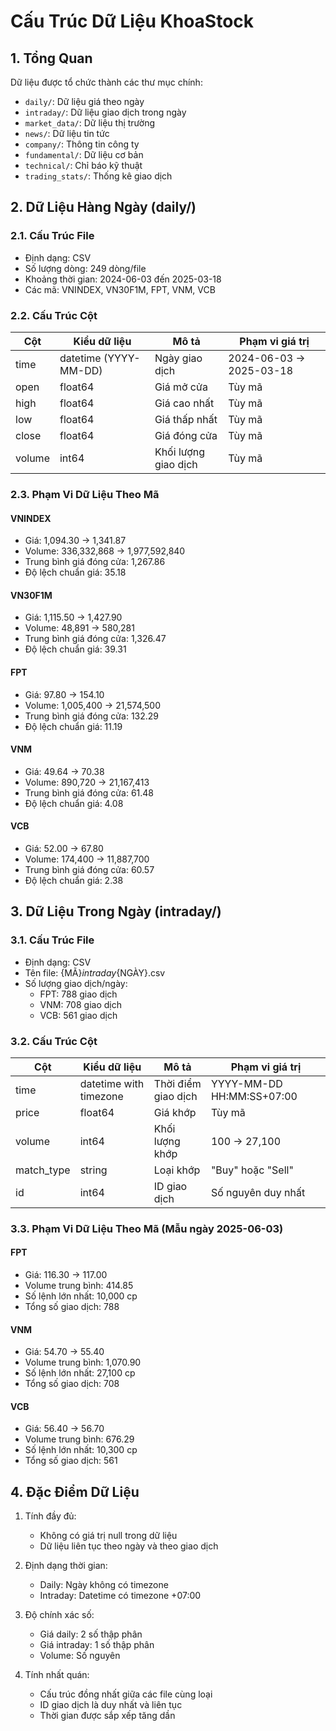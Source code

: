 # Cấu Trúc Dữ Liệu KhoaStock

## 1. Tổng Quan
Dữ liệu được tổ chức thành các thư mục chính:
- `daily/`: Dữ liệu giá theo ngày
- `intraday/`: Dữ liệu giao dịch trong ngày
- `market_data/`: Dữ liệu thị trường
- `news/`: Dữ liệu tin tức
- `company/`: Thông tin công ty
- `fundamental/`: Dữ liệu cơ bản
- `technical/`: Chỉ báo kỹ thuật
- `trading_stats/`: Thống kê giao dịch

## 2. Dữ Liệu Hàng Ngày (daily/)

### 2.1. Cấu Trúc File
- Định dạng: CSV
- Số lượng dòng: 249 dòng/file
- Khoảng thời gian: 2024-06-03 đến 2025-03-18
- Các mã: VNINDEX, VN30F1M, FPT, VNM, VCB

### 2.2. Cấu Trúc Cột
| Cột | Kiểu dữ liệu | Mô tả | Phạm vi giá trị |
|-----|--------------|--------|-----------------|
| time | datetime (YYYY-MM-DD) | Ngày giao dịch | 2024-06-03 → 2025-03-18 |
| open | float64 | Giá mở cửa | Tùy mã |
| high | float64 | Giá cao nhất | Tùy mã |
| low | float64 | Giá thấp nhất | Tùy mã |
| close | float64 | Giá đóng cửa | Tùy mã |
| volume | int64 | Khối lượng giao dịch | Tùy mã |

### 2.3. Phạm Vi Dữ Liệu Theo Mã

#### VNINDEX
- Giá: 1,094.30 → 1,341.87
- Volume: 336,332,868 → 1,977,592,840
- Trung bình giá đóng cửa: 1,267.86
- Độ lệch chuẩn giá: 35.18

#### VN30F1M
- Giá: 1,115.50 → 1,427.90
- Volume: 48,891 → 580,281
- Trung bình giá đóng cửa: 1,326.47
- Độ lệch chuẩn giá: 39.31

#### FPT
- Giá: 97.80 → 154.10
- Volume: 1,005,400 → 21,574,500
- Trung bình giá đóng cửa: 132.29
- Độ lệch chuẩn giá: 11.19

#### VNM
- Giá: 49.64 → 70.38
- Volume: 890,720 → 21,167,413
- Trung bình giá đóng cửa: 61.48
- Độ lệch chuẩn giá: 4.08

#### VCB
- Giá: 52.00 → 67.80
- Volume: 174,400 → 11,887,700
- Trung bình giá đóng cửa: 60.57
- Độ lệch chuẩn giá: 2.38

## 3. Dữ Liệu Trong Ngày (intraday/)

### 3.1. Cấu Trúc File
- Định dạng: CSV
- Tên file: {MÃ}_intraday_{NGÀY}.csv
- Số lượng giao dịch/ngày:
  - FPT: 788 giao dịch
  - VNM: 708 giao dịch
  - VCB: 561 giao dịch

### 3.2. Cấu Trúc Cột
| Cột | Kiểu dữ liệu | Mô tả | Phạm vi giá trị |
|-----|--------------|--------|-----------------|
| time | datetime with timezone | Thời điểm giao dịch | YYYY-MM-DD HH:MM:SS+07:00 |
| price | float64 | Giá khớp | Tùy mã |
| volume | int64 | Khối lượng khớp | 100 → 27,100 |
| match_type | string | Loại khớp | "Buy" hoặc "Sell" |
| id | int64 | ID giao dịch | Số nguyên duy nhất |

### 3.3. Phạm Vi Dữ Liệu Theo Mã (Mẫu ngày 2025-06-03)

#### FPT
- Giá: 116.30 → 117.00
- Volume trung bình: 414.85
- Số lệnh lớn nhất: 10,000 cp
- Tổng số giao dịch: 788

#### VNM
- Giá: 54.70 → 55.40
- Volume trung bình: 1,070.90
- Số lệnh lớn nhất: 27,100 cp
- Tổng số giao dịch: 708

#### VCB
- Giá: 56.40 → 56.70
- Volume trung bình: 676.29
- Số lệnh lớn nhất: 10,300 cp
- Tổng số giao dịch: 561

## 4. Đặc Điểm Dữ Liệu
1. Tính đầy đủ:
   - Không có giá trị null trong dữ liệu
   - Dữ liệu liên tục theo ngày và theo giao dịch
   
2. Định dạng thời gian:
   - Daily: Ngày không có timezone
   - Intraday: Datetime có timezone +07:00
   
3. Độ chính xác số:
   - Giá daily: 2 số thập phân
   - Giá intraday: 1 số thập phân
   - Volume: Số nguyên
   
4. Tính nhất quán:
   - Cấu trúc đồng nhất giữa các file cùng loại
   - ID giao dịch là duy nhất và liên tục
   - Thời gian được sắp xếp tăng dần 